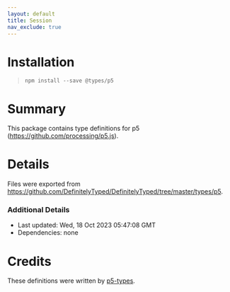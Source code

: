 ```yaml
---
layout: default
title: Session
nav_exclude: true
---
```


# Installation
> `npm install --save @types/p5`

# Summary
This package contains type definitions for p5 (https://github.com/processing/p5.js).

# Details
Files were exported from https://github.com/DefinitelyTyped/DefinitelyTyped/tree/master/types/p5.

### Additional Details
 * Last updated: Wed, 18 Oct 2023 05:47:08 GMT
 * Dependencies: none

# Credits
These definitions were written by [p5-types](https://github.com/p5-types).
